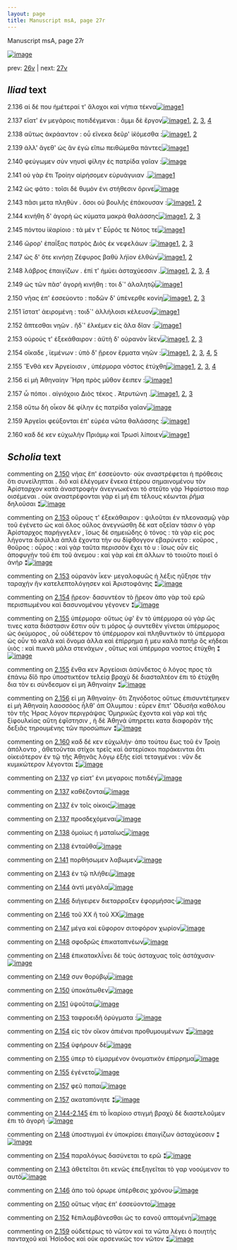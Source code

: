 ```yaml
---
layout: page
title: Manuscript msA, page 27r
---
```


Manuscript msA, page 27r

[![image](http://www.homermultitext.org/iipsrv?OBJ=IIP,1.0&FIF=/project/homer/pyramidal/deepzoom/hmt/vaimg/2017a/VA027RN_0028.tif&WID=100&CVT=JPEG)](http://www.homermultitext.org/ict2/?urn=urn:cite2:hmt:vaimg.2017a:VA027RN_0028)

prev:  [26v](../26v) | next:  [27v](../27v)

## *Iliad* text

2.136 <a id="2.136"/> αἱ δέ που ἡμέτεραί τ' ἄλοχοι καὶ νήπια τέκνα[![image](http://www.homermultitext.org/iipsrv?OBJ=IIP,1.0&FIF=/project/homer/pyramidal/deepzoom/hmt/vaimg/2017a/VA027RN_0028.tif&RGN=0.151,0.2044,0.398,0.0316&WID=1000&CVT=JPEG)](http://www.homermultitext.org/ict2/?urn=urn:cite2:hmt:vaimg.2017a:VA027RN_0028@0.151,0.2044,0.398,0.0316)[1](#msA_2.223)

2.137 <a id="2.137"/> εἵατ' ἐν μεγάροις ποτιδέγμεναι : ἄμμι δὲ ἔργον[![image](http://www.homermultitext.org/iipsrv?OBJ=IIP,1.0&FIF=/project/homer/pyramidal/deepzoom/hmt/vaimg/2017a/VA027RN_0028.tif&RGN=0.154,0.2269,0.398,0.027&WID=1000&CVT=JPEG)](http://www.homermultitext.org/ict2/?urn=urn:cite2:hmt:vaimg.2017a:VA027RN_0028@0.154,0.2269,0.398,0.027)[1](#msAext_2.271), [2](#msAil_2.247), [3](#msAil_2.249), [4](#msAil_2.248)

2.138 <a id="2.138"/> αὕτως ἀκράαντον : οὗ εἵνεκα δεῦρ' ἱ̈κόμεσθα :[![image](http://www.homermultitext.org/iipsrv?OBJ=IIP,1.0&FIF=/project/homer/pyramidal/deepzoom/hmt/vaimg/2017a/VA027RN_0028.tif&RGN=0.156,0.2434,0.398,0.027&WID=1000&CVT=JPEG)](http://www.homermultitext.org/ict2/?urn=urn:cite2:hmt:vaimg.2017a:VA027RN_0028@0.156,0.2434,0.398,0.027)[1](#msAil_2.250), [2](#msAil_2.251)

2.139 <a id="2.139"/> ἀλλ' ἄγεθ' ὡς ἂν ἐγὼ εἴπω πειθώμεθα πάντες[![image](http://www.homermultitext.org/iipsrv?OBJ=IIP,1.0&FIF=/project/homer/pyramidal/deepzoom/hmt/vaimg/2017a/VA027RN_0028.tif&RGN=0.155,0.2622,0.398,0.027&WID=1000&CVT=JPEG)](http://www.homermultitext.org/ict2/?urn=urn:cite2:hmt:vaimg.2017a:VA027RN_0028@0.155,0.2622,0.398,0.027)[1](#msA_2.224)

2.140 <a id="2.140"/> φεύγωμεν σὺν νηυσὶ φίλην ἐς πατρίδα γαῖαν :[![image](http://www.homermultitext.org/iipsrv?OBJ=IIP,1.0&FIF=/project/homer/pyramidal/deepzoom/hmt/vaimg/2017a/VA027RN_0028.tif&RGN=0.152,0.284,0.398,0.027&WID=1000&CVT=JPEG)](http://www.homermultitext.org/ict2/?urn=urn:cite2:hmt:vaimg.2017a:VA027RN_0028@0.152,0.284,0.398,0.027)

2.141 <a id="2.141"/> οὐ γὰρ ἔτι Τροίην 					αἱρήσομεν εὐρυάγυιαν .[![image](http://www.homermultitext.org/iipsrv?OBJ=IIP,1.0&FIF=/project/homer/pyramidal/deepzoom/hmt/vaimg/2017a/VA027RN_0028.tif&RGN=0.152,0.3013,0.398,0.027&WID=1000&CVT=JPEG)](http://www.homermultitext.org/ict2/?urn=urn:cite2:hmt:vaimg.2017a:VA027RN_0028@0.152,0.3013,0.398,0.027)[1](#msAil_2.252)

2.142 <a id="2.142"/> ὡς φάτο : τοῖσι δὲ θυμὸν ἐνι στήθεσιν ὄρινε[![image](http://www.homermultitext.org/iipsrv?OBJ=IIP,1.0&FIF=/project/homer/pyramidal/deepzoom/hmt/vaimg/2017a/VA027RN_0028.tif&RGN=0.151,0.3208,0.398,0.027&WID=1000&CVT=JPEG)](http://www.homermultitext.org/ict2/?urn=urn:cite2:hmt:vaimg.2017a:VA027RN_0028@0.151,0.3208,0.398,0.027)

2.143 <a id="2.143"/> πᾶσι μετα πληθὺν . ὅσοι οὐ βουλῆς ἐπάκουσαν :[![image](http://www.homermultitext.org/iipsrv?OBJ=IIP,1.0&FIF=/project/homer/pyramidal/deepzoom/hmt/vaimg/2017a/VA027RN_0028.tif&RGN=0.151,0.3411,0.398,0.027&WID=1000&CVT=JPEG)](http://www.homermultitext.org/ict2/?urn=urn:cite2:hmt:vaimg.2017a:VA027RN_0028@0.151,0.3411,0.398,0.027)[1](#msAint_2.242), [2](#msAil_2.253)

2.144 <a id="2.144"/> κινήθη δ' ἀγορὴ ὡς κύματα μακρὰ θαλάσσης[![image](http://www.homermultitext.org/iipsrv?OBJ=IIP,1.0&FIF=/project/homer/pyramidal/deepzoom/hmt/vaimg/2017a/VA027RN_0028.tif&RGN=0.151,0.3576,0.398,0.027&WID=1000&CVT=JPEG)](http://www.homermultitext.org/ict2/?urn=urn:cite2:hmt:vaimg.2017a:VA027RN_0028@0.151,0.3576,0.398,0.027)[1](#msA_2.226), [2](#msAil_2.254), [3](#msA_2.225)

2.145 <a id="2.145"/> πόντου ἱ̈καρίοιο : τὰ μέν τ' Εὖρός τε Νότος τε[![image](http://www.homermultitext.org/iipsrv?OBJ=IIP,1.0&FIF=/project/homer/pyramidal/deepzoom/hmt/vaimg/2017a/VA027RN_0028.tif&RGN=0.149,0.3794,0.359,0.027&WID=1000&CVT=JPEG)](http://www.homermultitext.org/ict2/?urn=urn:cite2:hmt:vaimg.2017a:VA027RN_0028@0.149,0.3794,0.359,0.027)[1](#msA_2.227)

2.146 <a id="2.146"/> ὤρορ' ἐπαΐξας πατρὸς Διὸς ἐκ νεφελάων :[![image](http://www.homermultitext.org/iipsrv?OBJ=IIP,1.0&FIF=/project/homer/pyramidal/deepzoom/hmt/vaimg/2017a/VA027RN_0028.tif&RGN=0.158,0.3974,0.359,0.027&WID=1000&CVT=JPEG)](http://www.homermultitext.org/ict2/?urn=urn:cite2:hmt:vaimg.2017a:VA027RN_0028@0.158,0.3974,0.359,0.027)[1](#msAint_2.243), [2](#msAil_2.256), [3](#msAil_2.255)

2.147 <a id="2.147"/> ὡς δ' ὅτε κινήσῃ Ζέφυρος βαθὺ λήϊον ἐλθὼν[![image](http://www.homermultitext.org/iipsrv?OBJ=IIP,1.0&FIF=/project/homer/pyramidal/deepzoom/hmt/vaimg/2017a/VA027RN_0028.tif&RGN=0.158,0.4162,0.359,0.027&WID=1000&CVT=JPEG)](http://www.homermultitext.org/ict2/?urn=urn:cite2:hmt:vaimg.2017a:VA027RN_0028@0.158,0.4162,0.359,0.027)[1](#msA_2.228), [2](#msAil_2.257)

2.148 <a id="2.148"/> λάβρος ἐπαιγίζων . ἐπί τ' ἠμύει ἀσταχύεσσιν .[![image](http://www.homermultitext.org/iipsrv?OBJ=IIP,1.0&FIF=/project/homer/pyramidal/deepzoom/hmt/vaimg/2017a/VA027RN_0028.tif&RGN=0.16,0.435,0.359,0.027&WID=1000&CVT=JPEG)](http://www.homermultitext.org/ict2/?urn=urn:cite2:hmt:vaimg.2017a:VA027RN_0028@0.16,0.435,0.359,0.027)[1](#msAim_2.240), [2](#msAil_2.258), [3](#msA_2.229), [4](#msAil_2.259)

2.149 <a id="2.149"/> ὡς τῶν πᾶσ' ἀγορὴ κινήθη : τοι δ`' ἀλαλητῷ[![image](http://www.homermultitext.org/iipsrv?OBJ=IIP,1.0&FIF=/project/homer/pyramidal/deepzoom/hmt/vaimg/2017a/VA027RN_0028.tif&RGN=0.158,0.456,0.359,0.027&WID=1000&CVT=JPEG)](http://www.homermultitext.org/ict2/?urn=urn:cite2:hmt:vaimg.2017a:VA027RN_0028@0.158,0.456,0.359,0.027)[1](#msAil_2.260)

2.150 <a id="2.150"/> νῆας ἐπ' ἐσσεύοντο : ποδῶν δ' ὑπένερθε κονίη[![image](http://www.homermultitext.org/iipsrv?OBJ=IIP,1.0&FIF=/project/homer/pyramidal/deepzoom/hmt/vaimg/2017a/VA027RN_0028.tif&RGN=0.158,0.4733,0.359,0.027&WID=1000&CVT=JPEG)](http://www.homermultitext.org/ict2/?urn=urn:cite2:hmt:vaimg.2017a:VA027RN_0028@0.158,0.4733,0.359,0.027)[1](#msAint_2.244), [2](#msA_2.230), [3](#msAil_2.261)

2.151 <a id="2.151"/> ἵστατ' ἀειρομένη : τοιδ`' ἀλλήλοισι κέλευον[![image](http://www.homermultitext.org/iipsrv?OBJ=IIP,1.0&FIF=/project/homer/pyramidal/deepzoom/hmt/vaimg/2017a/VA027RN_0028.tif&RGN=0.158,0.4921,0.359,0.027&WID=1000&CVT=JPEG)](http://www.homermultitext.org/ict2/?urn=urn:cite2:hmt:vaimg.2017a:VA027RN_0028@0.158,0.4921,0.359,0.027)[1](#msAil_2.262)

2.152 <a id="2.152"/> ἅπτεσθαι νηῶν . ἢδ`' ἑλκέμεν εἰς ἅλα δῖαν :[![image](http://www.homermultitext.org/iipsrv?OBJ=IIP,1.0&FIF=/project/homer/pyramidal/deepzoom/hmt/vaimg/2017a/VA027RN_0028.tif&RGN=0.158,0.5101,0.359,0.027&WID=1000&CVT=JPEG)](http://www.homermultitext.org/ict2/?urn=urn:cite2:hmt:vaimg.2017a:VA027RN_0028@0.158,0.5101,0.359,0.027)[1](#msAint_2.245)

2.153 <a id="2.153"/> οὐρούς τ' ἐξεκάθαιρον : ἀϋτὴ δ' οὐρανὸν ἷ̈κεν[![image](http://www.homermultitext.org/iipsrv?OBJ=IIP,1.0&FIF=/project/homer/pyramidal/deepzoom/hmt/vaimg/2017a/VA027RN_0028.tif&RGN=0.162,0.5312,0.359,0.027&WID=1000&CVT=JPEG)](http://www.homermultitext.org/ict2/?urn=urn:cite2:hmt:vaimg.2017a:VA027RN_0028@0.162,0.5312,0.359,0.027)[1](#msA_2.231), [2](#msA_2.232), [3](#msAil_2.263)

2.154 <a id="2.154"/> οἴκαδε , ϊεμένων : ὑπὸ δ' ᾕρεον ἕρματα νηῶν :[![image](http://www.homermultitext.org/iipsrv?OBJ=IIP,1.0&FIF=/project/homer/pyramidal/deepzoom/hmt/vaimg/2017a/VA027RN_0028.tif&RGN=0.161,0.5485,0.359,0.027&WID=1000&CVT=JPEG)](http://www.homermultitext.org/ict2/?urn=urn:cite2:hmt:vaimg.2017a:VA027RN_0028@0.161,0.5485,0.359,0.027)[1](#msAil_2.264), [2](#msA_2.233), [3](#msAim_2.241), [4](#msAil_2.265), [5](#msAil_2.266)

2.155 <a id="2.155"/> Ἔνθά κεν Ἀργείοισιν , ὑπέρμορα νόστος ἐτύχθη[![image](http://www.homermultitext.org/iipsrv?OBJ=IIP,1.0&FIF=/project/homer/pyramidal/deepzoom/hmt/vaimg/2017a/VA027RN_0028.tif&RGN=0.16,0.5657,0.374,0.027&WID=1000&CVT=JPEG)](http://www.homermultitext.org/ict2/?urn=urn:cite2:hmt:vaimg.2017a:VA027RN_0028@0.16,0.5657,0.374,0.027)[1](#msA_2.234), [2](#msAil_2.267), [3](#msA_2.235), [4](#msAil_2.268)

2.156 <a id="2.156"/> εἰ μὴ Ἀθηναίην 					 Ἥρη πρὸς μῦθον ἔειπεν :[![image](http://www.homermultitext.org/iipsrv?OBJ=IIP,1.0&FIF=/project/homer/pyramidal/deepzoom/hmt/vaimg/2017a/VA027RN_0028.tif&RGN=0.158,0.586,0.374,0.027&WID=1000&CVT=JPEG)](http://www.homermultitext.org/ict2/?urn=urn:cite2:hmt:vaimg.2017a:VA027RN_0028@0.158,0.586,0.374,0.027)[1](#msA_2.236)

2.157 <a id="2.157"/> ὦ πόποι . αἰγιόχοιο Διὸς 					τέκος . Ἀτρυτώνη .[![image](http://www.homermultitext.org/iipsrv?OBJ=IIP,1.0&FIF=/project/homer/pyramidal/deepzoom/hmt/vaimg/2017a/VA027RN_0028.tif&RGN=0.158,0.6063,0.374,0.027&WID=1000&CVT=JPEG)](http://www.homermultitext.org/ict2/?urn=urn:cite2:hmt:vaimg.2017a:VA027RN_0028@0.158,0.6063,0.374,0.027)[1](#msAil_2.270), [2](#msA_2.237), [3](#msAil_2.269)

2.158 <a id="2.158"/> οὕτω δὴ οἶκον δὲ φίλην ἐς πατρίδα γαῖαν[![image](http://www.homermultitext.org/iipsrv?OBJ=IIP,1.0&FIF=/project/homer/pyramidal/deepzoom/hmt/vaimg/2017a/VA027RN_0028.tif&RGN=0.153,0.6251,0.374,0.027&WID=1000&CVT=JPEG)](http://www.homermultitext.org/ict2/?urn=urn:cite2:hmt:vaimg.2017a:VA027RN_0028@0.153,0.6251,0.374,0.027)

2.159 <a id="2.159"/> Ἀργεῖοι φεύξονται 					ἐπ' εὐρέα νῶτα θαλάσσης :[![image](http://www.homermultitext.org/iipsrv?OBJ=IIP,1.0&FIF=/project/homer/pyramidal/deepzoom/hmt/vaimg/2017a/VA027RN_0028.tif&RGN=0.153,0.6446,0.374,0.027&WID=1000&CVT=JPEG)](http://www.homermultitext.org/ict2/?urn=urn:cite2:hmt:vaimg.2017a:VA027RN_0028@0.153,0.6446,0.374,0.027)[1](#msAint_2.246)

2.160 <a id="2.160"/> καδ δέ κεν εὐχωλὴν Πριάμῳ καὶ Τρωσὶ λίποιεν[![image](http://www.homermultitext.org/iipsrv?OBJ=IIP,1.0&FIF=/project/homer/pyramidal/deepzoom/hmt/vaimg/2017a/VA027RN_0028.tif&RGN=0.152,0.6604,0.396,0.0301&WID=1000&CVT=JPEG)](http://www.homermultitext.org/ict2/?urn=urn:cite2:hmt:vaimg.2017a:VA027RN_0028@0.152,0.6604,0.396,0.0301)[1](#msA_2.238)

## *Scholia* text

commenting on [2.150](#2.150)  <a id="msA_2.230"/> νήας ἔπ' ἐσσεύοντο· οὐκ αναστρέφεται ἡ πρόθεσις ὅτι συνείληπται . διὃ καὶ ἐλέγομεν ἕνεκα ἑτέρου σημαινομένου τὸν Ἀρίσταρχον κατὰ ἀναστροφὴν ἀνεγνωκέναι τὸ στεῦτο γὰρ Ἡφαίστοιο παρ οισέμεναι . οὐκ αναστρέφονται γὰρ εἰ μὴ ἐπι τέλους κέωνται ῥῆμα δηλοῦσαι ⁑[![image](http://www.homermultitext.org/iipsrv?OBJ=IIP,1.0&FIF=/project/homer/pyramidal/deepzoom/hmt/vaimg/2017a/VA027RN_0028.tif&RGN=0.5525,0.3445,0.2129,0.071&WID=1000&CVT=JPEG)](http://www.homermultitext.org/ict2/?urn=urn:cite2:hmt:vaimg.2017a:VA027RN_0028@0.5525,0.3445,0.2129,0.071)

commenting on [2.153](#2.153)  <a id="msA_2.231"/> οὔρους τ' ἐξεκάθαιρον : ψιλοῦται ἐν πλεονασμῷ γὰρ τοῦ ἐγένετο ὡς καὶ ὅλος οῦλος ἀνεγνώσθη δὲ κατ οξεῖαν τάσιν ὁ γὰρ Ἀρίσταρχος παρήγγελεν , ἴσως δὲ σημειώδης ὁ τόνος : τὰ γὰρ εἰς ρος λήγοντα δισύλλα ἁπλᾶ ἔχοντα τὴν ου δίφθογγον εβαρύνετο : κοῦρος , θοῦρος : οὖρος : καὶ γὰρ ταῦτα περισσὸν ἔχει τὸ υ : ἴσως οὖν εἰς ἀποφυγὴν τοῦ ἐπι τοῦ ἀνεμου : καὶ γὰρ καὶ ἐπ άλλων τὸ τοιοῦτο ποιεῖ ὁ ἀνήρ ⁑[![image](http://www.homermultitext.org/iipsrv?OBJ=IIP,1.0&FIF=/project/homer/pyramidal/deepzoom/hmt/vaimg/2017a/VA027RN_0028.tif&RGN=0.5479,0.4115,0.2133,0.1061&WID=1000&CVT=JPEG)](http://www.homermultitext.org/ict2/?urn=urn:cite2:hmt:vaimg.2017a:VA027RN_0028@0.5479,0.4115,0.2133,0.1061)

commenting on [2.153](#2.153)  <a id="msA_2.232"/> οὐρανὸν ἷκεν· μεγαλοφυῶς ἡ λέξις ηὔξησε τὴν ταραχήν ἣν κατελεπτολόγησεν καὶ Ἀριστοφάνης ⁑[![image](http://www.homermultitext.org/iipsrv?OBJ=IIP,1.0&FIF=/project/homer/pyramidal/deepzoom/hmt/vaimg/2017a/VA027RN_0028.tif&RGN=0.5383,0.5153,0.2204,0.039&WID=1000&CVT=JPEG)](http://www.homermultitext.org/ict2/?urn=urn:cite2:hmt:vaimg.2017a:VA027RN_0028@0.5383,0.5153,0.2204,0.039)

commenting on [2.154](#2.154)  <a id="msA_2.233"/> ᾕρεον· δασυντέον τὸ ᾕρεον ἀπο γὰρ τοῦ ερῶ περισπωμένου καὶ δασυνομένου γέγονεν ⁑[![image](http://www.homermultitext.org/iipsrv?OBJ=IIP,1.0&FIF=/project/homer/pyramidal/deepzoom/hmt/vaimg/2017a/VA027RN_0028.tif&RGN=0.5521,0.5413,0.2054,0.0354&WID=1000&CVT=JPEG)](http://www.homermultitext.org/ict2/?urn=urn:cite2:hmt:vaimg.2017a:VA027RN_0028@0.5521,0.5413,0.2054,0.0354)

commenting on [2.155](#2.155)  <a id="msA_2.234"/> ὑπέρμορα· οὕτως ὑφ' ἓν τὸ ὑπέρμορα οὐ γὰρ ὥς τινες κατα διάστασιν ἔστιν οὖν τι μόρος ᾧ συντεθὲν γίνεται ὑπέρμορος ὡς ὀκύμορος , οὗ οὑδέτερον τὸ ὑπέρμορον καὶ πληθυντικὸν τὸ ὑπέρμορα ὡς οὖν τὸ καλὰ καὶ ὄνομα ἀλλα καὶ ἐπίρρημα ῆ μευ καλὰ πατὴρ ὃς κήδεαι ὑιὸς : καὶ πυκνὰ μάλα στενάχων , οὕτως καὶ ὑπέρμορα νοστος ἐτύχθη ⁑[![image](http://www.homermultitext.org/iipsrv?OBJ=IIP,1.0&FIF=/project/homer/pyramidal/deepzoom/hmt/vaimg/2017a/VA027RN_0028.tif&RGN=0.5454,0.5735,0.2317,0.0979&WID=1000&CVT=JPEG)](http://www.homermultitext.org/ict2/?urn=urn:cite2:hmt:vaimg.2017a:VA027RN_0028@0.5454,0.5735,0.2317,0.0979)

commenting on [2.155](#2.155)  <a id="msA_2.235"/> ἔνθα κεν Ἀργείοισι ἀσύνδετος ὁ λόγος προς τὰ ἐπάνω δῖὃ προ ὑποστικτέον τελείᾳ βραχὺ δὲ διασταλτέον ἐπι τὸ ἐτύχθη δια τὸν ει σύνδεσμον εἰ μη Ἀθηναίην ⁑[![image](http://www.homermultitext.org/iipsrv?OBJ=IIP,1.0&FIF=/project/homer/pyramidal/deepzoom/hmt/vaimg/2017a/VA027RN_0028.tif&RGN=0.5429,0.669,0.2113,0.0438&WID=1000&CVT=JPEG)](http://www.homermultitext.org/ict2/?urn=urn:cite2:hmt:vaimg.2017a:VA027RN_0028@0.5429,0.669,0.2113,0.0438)

commenting on [2.156](#2.156)  <a id="msA_2.236"/> εἰ μη Ἀθηναίην· ὅτι Ζηνόδοτος οὕτως ἐπισυντέτμηκεν εἰ μὴ Ἀθηναίη λαοσσόος ἦλθ' ἀπ Ολυμπου : εὗρεν ἔπιτ' Ὀδυσῆα καθόλου τὸν τῆς Ήρας λόγον περιγράψας Ὁμηρικῶς ἔχοντα καὶ γὰρ καὶ τῆς ξίφουλκίας αὕτη ἐφἵστησιν , ἡ δὲ Ἀθηνά ὑπηρετει κατα διαφορὰν τῆς δεξιᾶς τηρουμένης τῶν προσώπων ⁑[![image](http://www.homermultitext.org/iipsrv?OBJ=IIP,1.0&FIF=/project/homer/pyramidal/deepzoom/hmt/vaimg/2017a/VA027RN_0028.tif&RGN=0.1421,0.6962,0.6129,0.0463&WID=1000&CVT=JPEG)](http://www.homermultitext.org/ict2/?urn=urn:cite2:hmt:vaimg.2017a:VA027RN_0028@0.1421,0.6962,0.6129,0.0463)

commenting on [2.160](#2.160)  <a id="msA_2.238"/> καδ δέ κεν εὐχωλὴν· ἀπο τούτου ἕως τοῦ ἐν Τροίῃ ἀπόλοντο , ἀθετοῦνται στίχοι τρεῖς καὶ ἀστερίσκοι παράκεινται ὅτι οἱκειότερον ἐν τῷ τῆς Ἀθηνᾶς λόγῳ ἑξῆς εἰσὶ τεταγμένοι : νῦν δε κυμικώτερον λέγονται ⁑[![image](http://www.homermultitext.org/iipsrv?OBJ=IIP,1.0&FIF=/project/homer/pyramidal/deepzoom/hmt/vaimg/2017a/VA027RN_0028.tif&RGN=0.1521,0.76,0.6092,0.041&WID=1000&CVT=JPEG)](http://www.homermultitext.org/ict2/?urn=urn:cite2:hmt:vaimg.2017a:VA027RN_0028@0.1521,0.76,0.6092,0.041)

commenting on [2.137](#2.137)  <a id="msAext_2.271.comment"/> γρ εἱατ' ἐνι μεγαροις ποτιδέγ[![image](http://www.homermultitext.org/iipsrv?OBJ=IIP,1.0&FIF=/project/homer/pyramidal/deepzoom/hmt/vaimg/2017a/VA027RN_0028.tif&RGN=0.76,0.2346,0.1086,0.0201&WID=1000&CVT=JPEG)](http://www.homermultitext.org/ict2/?urn=urn:cite2:hmt:vaimg.2017a:VA027RN_0028@0.76,0.2346,0.1086,0.0201)

commenting on [2.137](#2.137)  <a id="msAil_2.247.comment"/> καθέζονται[![image](http://www.homermultitext.org/iipsrv?OBJ=IIP,1.0&FIF=/project/homer/pyramidal/deepzoom/hmt/vaimg/2017a/VA027RN_0028.tif&RGN=0.1829,0.2253,0.0529,0.01&WID=1000&CVT=JPEG)](http://www.homermultitext.org/ict2/?urn=urn:cite2:hmt:vaimg.2017a:VA027RN_0028@0.1829,0.2253,0.0529,0.01)

commenting on [2.137](#2.137)  <a id="msAil_2.248.comment"/> ἐν τοῖς οίκοις[![image](http://www.homermultitext.org/iipsrv?OBJ=IIP,1.0&FIF=/project/homer/pyramidal/deepzoom/hmt/vaimg/2017a/VA027RN_0028.tif&RGN=0.2675,0.2275,0.0508,0.011&WID=1000&CVT=JPEG)](http://www.homermultitext.org/ict2/?urn=urn:cite2:hmt:vaimg.2017a:VA027RN_0028@0.2675,0.2275,0.0508,0.011)

commenting on [2.137](#2.137)  <a id="msAil_2.249.comment"/> προσδεχόμεναι[![image](http://www.homermultitext.org/iipsrv?OBJ=IIP,1.0&FIF=/project/homer/pyramidal/deepzoom/hmt/vaimg/2017a/VA027RN_0028.tif&RGN=0.35,0.2293,0.0621,0.0091&WID=1000&CVT=JPEG)](http://www.homermultitext.org/ict2/?urn=urn:cite2:hmt:vaimg.2017a:VA027RN_0028@0.35,0.2293,0.0621,0.0091)

commenting on [2.138](#2.138)  <a id="msAil_2.250.comment"/> ὁμοίως ἠ ματαῖως[![image](http://www.homermultitext.org/iipsrv?OBJ=IIP,1.0&FIF=/project/homer/pyramidal/deepzoom/hmt/vaimg/2017a/VA027RN_0028.tif&RGN=0.1904,0.2451,0.0661,0.0088&WID=1000&CVT=JPEG)](http://www.homermultitext.org/ict2/?urn=urn:cite2:hmt:vaimg.2017a:VA027RN_0028@0.1904,0.2451,0.0661,0.0088)

commenting on [2.138](#2.138)  <a id="msAil_2.251.comment"/> ἐνταῦθα[![image](http://www.homermultitext.org/iipsrv?OBJ=IIP,1.0&FIF=/project/homer/pyramidal/deepzoom/hmt/vaimg/2017a/VA027RN_0028.tif&RGN=0.4257,0.2467,0.0271,0.0083&WID=1000&CVT=JPEG)](http://www.homermultitext.org/ict2/?urn=urn:cite2:hmt:vaimg.2017a:VA027RN_0028@0.4257,0.2467,0.0271,0.0083)

commenting on [2.141](#2.141)  <a id="msAil_2.252.comment"/> πορθήσωμεν λαβωμεν[![image](http://www.homermultitext.org/iipsrv?OBJ=IIP,1.0&FIF=/project/homer/pyramidal/deepzoom/hmt/vaimg/2017a/VA027RN_0028.tif&RGN=0.3507,0.3052,0.0625,0.0083&WID=1000&CVT=JPEG)](http://www.homermultitext.org/ict2/?urn=urn:cite2:hmt:vaimg.2017a:VA027RN_0028@0.3507,0.3052,0.0625,0.0083)

commenting on [2.143](#2.143)  <a id="msAil_2.253.comment"/> ἐν τῷ πλήθει[![image](http://www.homermultitext.org/iipsrv?OBJ=IIP,1.0&FIF=/project/homer/pyramidal/deepzoom/hmt/vaimg/2017a/VA027RN_0028.tif&RGN=0.2589,0.3403,0.0625,0.0099&WID=1000&CVT=JPEG)](http://www.homermultitext.org/ict2/?urn=urn:cite2:hmt:vaimg.2017a:VA027RN_0028@0.2589,0.3403,0.0625,0.0099)

commenting on [2.144](#2.144)  <a id="msAil_2.254.comment"/> ἀντὶ μεγάλα[![image](http://www.homermultitext.org/iipsrv?OBJ=IIP,1.0&FIF=/project/homer/pyramidal/deepzoom/hmt/vaimg/2017a/VA027RN_0028.tif&RGN=0.4082,0.361,0.0475,0.0102&WID=1000&CVT=JPEG)](http://www.homermultitext.org/ict2/?urn=urn:cite2:hmt:vaimg.2017a:VA027RN_0028@0.4082,0.361,0.0475,0.0102)

commenting on [2.146](#2.146)  <a id="msAil_2.255.comment"/> διήγειρεν διεταρραξεν ἐφορμήσας·[![image](http://www.homermultitext.org/iipsrv?OBJ=IIP,1.0&FIF=/project/homer/pyramidal/deepzoom/hmt/vaimg/2017a/VA027RN_0028.tif&RGN=0.1796,0.3955,0.1343,0.0134&WID=1000&CVT=JPEG)](http://www.homermultitext.org/ict2/?urn=urn:cite2:hmt:vaimg.2017a:VA027RN_0028@0.1796,0.3955,0.1343,0.0134)

commenting on [2.146](#2.146)  <a id="msAil_2.256.comment"/> τοῦ XX ἢ τοῦ XX[![image](http://www.homermultitext.org/iipsrv?OBJ=IIP,1.0&FIF=/project/homer/pyramidal/deepzoom/hmt/vaimg/2017a/VA027RN_0028.tif&RGN=0.3496,0.3985,0.0436,0.0113&WID=1000&CVT=JPEG)](http://www.homermultitext.org/ict2/?urn=urn:cite2:hmt:vaimg.2017a:VA027RN_0028@0.3496,0.3985,0.0436,0.0113)

commenting on [2.147](#2.147)  <a id="msAil_2.257.comment"/> μέγα καὶ εὔφορον σιτοφόρον χωρίον[![image](http://www.homermultitext.org/iipsrv?OBJ=IIP,1.0&FIF=/project/homer/pyramidal/deepzoom/hmt/vaimg/2017a/VA027RN_0028.tif&RGN=0.3789,0.4159,0.1311,0.015&WID=1000&CVT=JPEG)](http://www.homermultitext.org/ict2/?urn=urn:cite2:hmt:vaimg.2017a:VA027RN_0028@0.3789,0.4159,0.1311,0.015)

commenting on [2.148](#2.148)  <a id="msAil_2.258.comment"/> σφοδρῶς ἐπικαταπνέων[![image](http://www.homermultitext.org/iipsrv?OBJ=IIP,1.0&FIF=/project/homer/pyramidal/deepzoom/hmt/vaimg/2017a/VA027RN_0028.tif&RGN=0.18,0.4331,0.0914,0.0099&WID=1000&CVT=JPEG)](http://www.homermultitext.org/ict2/?urn=urn:cite2:hmt:vaimg.2017a:VA027RN_0028@0.18,0.4331,0.0914,0.0099)

commenting on [2.148](#2.148)  <a id="msAil_2.259.comment"/> ἐπικατακλΐνει δὲ τοὺς ἀσταχυας τοῖς ἀστάχυσιν·[![image](http://www.homermultitext.org/iipsrv?OBJ=IIP,1.0&FIF=/project/homer/pyramidal/deepzoom/hmt/vaimg/2017a/VA027RN_0028.tif&RGN=0.3429,0.4352,0.1764,0.0153&WID=1000&CVT=JPEG)](http://www.homermultitext.org/ict2/?urn=urn:cite2:hmt:vaimg.2017a:VA027RN_0028@0.3429,0.4352,0.1764,0.0153)

commenting on [2.149](#2.149)  <a id="msAil_2.260.comment"/> συν θορύβῳ[![image](http://www.homermultitext.org/iipsrv?OBJ=IIP,1.0&FIF=/project/homer/pyramidal/deepzoom/hmt/vaimg/2017a/VA027RN_0028.tif&RGN=0.4207,0.4572,0.0614,0.0102&WID=1000&CVT=JPEG)](http://www.homermultitext.org/ict2/?urn=urn:cite2:hmt:vaimg.2017a:VA027RN_0028@0.4207,0.4572,0.0614,0.0102)

commenting on [2.150](#2.150)  <a id="msAil_2.261.comment"/> ὑποκάτωθεν[![image](http://www.homermultitext.org/iipsrv?OBJ=IIP,1.0&FIF=/project/homer/pyramidal/deepzoom/hmt/vaimg/2017a/VA027RN_0028.tif&RGN=0.4007,0.4749,0.0614,0.0094&WID=1000&CVT=JPEG)](http://www.homermultitext.org/ict2/?urn=urn:cite2:hmt:vaimg.2017a:VA027RN_0028@0.4007,0.4749,0.0614,0.0094)

commenting on [2.151](#2.151)  <a id="msAil_2.262.comment"/> ὑψοῦται[![image](http://www.homermultitext.org/iipsrv?OBJ=IIP,1.0&FIF=/project/homer/pyramidal/deepzoom/hmt/vaimg/2017a/VA027RN_0028.tif&RGN=0.1854,0.4894,0.0304,0.0134&WID=1000&CVT=JPEG)](http://www.homermultitext.org/ict2/?urn=urn:cite2:hmt:vaimg.2017a:VA027RN_0028@0.1854,0.4894,0.0304,0.0134)

commenting on [2.153](#2.153)  <a id="msAil_2.263.comment"/> ταφροειδῆ ὀρύγματα :[![image](http://www.homermultitext.org/iipsrv?OBJ=IIP,1.0&FIF=/project/homer/pyramidal/deepzoom/hmt/vaimg/2017a/VA027RN_0028.tif&RGN=0.1689,0.5267,0.1018,0.0131&WID=1000&CVT=JPEG)](http://www.homermultitext.org/ict2/?urn=urn:cite2:hmt:vaimg.2017a:VA027RN_0028@0.1689,0.5267,0.1018,0.0131)

commenting on [2.154](#2.154)  <a id="msAil_2.264.comment"/> εἰς τὸν οἴκον ἀπιέναι προθυμουμένων ⁑[![image](http://www.homermultitext.org/iipsrv?OBJ=IIP,1.0&FIF=/project/homer/pyramidal/deepzoom/hmt/vaimg/2017a/VA027RN_0028.tif&RGN=0.1821,0.5436,0.1375,0.0131&WID=1000&CVT=JPEG)](http://www.homermultitext.org/ict2/?urn=urn:cite2:hmt:vaimg.2017a:VA027RN_0028@0.1821,0.5436,0.1375,0.0131)

commenting on [2.154](#2.154)  <a id="msAil_2.265.comment"/> ὑφήρουν δὲ[![image](http://www.homermultitext.org/iipsrv?OBJ=IIP,1.0&FIF=/project/homer/pyramidal/deepzoom/hmt/vaimg/2017a/VA027RN_0028.tif&RGN=0.3521,0.5449,0.0564,0.0153&WID=1000&CVT=JPEG)](http://www.homermultitext.org/ict2/?urn=urn:cite2:hmt:vaimg.2017a:VA027RN_0028@0.3521,0.5449,0.0564,0.0153)

commenting on [2.155](#2.155)  <a id="msAil_2.267.comment"/> ὑπερ τὸ εἰμαρμένον ὀνοματικὸν ἐπίρρημα[![image](http://www.homermultitext.org/iipsrv?OBJ=IIP,1.0&FIF=/project/homer/pyramidal/deepzoom/hmt/vaimg/2017a/VA027RN_0028.tif&RGN=0.3082,0.5632,0.1607,0.018&WID=1000&CVT=JPEG)](http://www.homermultitext.org/ict2/?urn=urn:cite2:hmt:vaimg.2017a:VA027RN_0028@0.3082,0.5632,0.1607,0.018)

commenting on [2.155](#2.155)  <a id="msAil_2.268.comment"/> ἐγένετο[![image](http://www.homermultitext.org/iipsrv?OBJ=IIP,1.0&FIF=/project/homer/pyramidal/deepzoom/hmt/vaimg/2017a/VA027RN_0028.tif&RGN=0.4821,0.5693,0.0311,0.0105&WID=1000&CVT=JPEG)](http://www.homermultitext.org/ict2/?urn=urn:cite2:hmt:vaimg.2017a:VA027RN_0028@0.4821,0.5693,0.0311,0.0105)

commenting on [2.157](#2.157)  <a id="msAil_2.269.comment"/> φεῦ παπαι[![image](http://www.homermultitext.org/iipsrv?OBJ=IIP,1.0&FIF=/project/homer/pyramidal/deepzoom/hmt/vaimg/2017a/VA027RN_0028.tif&RGN=0.1818,0.6023,0.0457,0.0142&WID=1000&CVT=JPEG)](http://www.homermultitext.org/ict2/?urn=urn:cite2:hmt:vaimg.2017a:VA027RN_0028@0.1818,0.6023,0.0457,0.0142)

commenting on [2.157](#2.157)  <a id="msAil_2.270.comment"/> ακαταπόνητε ⁑[![image](http://www.homermultitext.org/iipsrv?OBJ=IIP,1.0&FIF=/project/homer/pyramidal/deepzoom/hmt/vaimg/2017a/VA027RN_0028.tif&RGN=0.4307,0.6066,0.0729,0.0142&WID=1000&CVT=JPEG)](http://www.homermultitext.org/ict2/?urn=urn:cite2:hmt:vaimg.2017a:VA027RN_0028@0.4307,0.6066,0.0729,0.0142)

commenting on [2.144-2.145](#2.144-2.145)  <a id="msAim_2.239.comment"/> ἐπι τὸ Ϊκαρίοιο στιγμή βραχὺ δὲ διαστελοῦμεν ἐπι τὸ ἀγορή ·[![image](http://www.homermultitext.org/iipsrv?OBJ=IIP,1.0&FIF=/project/homer/pyramidal/deepzoom/hmt/vaimg/2017a/VA027RN_0028.tif&RGN=0.4908,0.3802,0.0667,0.0375&WID=1000&CVT=JPEG)](http://www.homermultitext.org/ict2/?urn=urn:cite2:hmt:vaimg.2017a:VA027RN_0028@0.4908,0.3802,0.0667,0.0375)

commenting on [2.148](#2.148)  <a id="msAim_2.240.comment"/> ὑποστιγμαὶ ἐν ὑποκρίσει ἐπαιγίζων ἀσταχύεσσιν ⁑[![image](http://www.homermultitext.org/iipsrv?OBJ=IIP,1.0&FIF=/project/homer/pyramidal/deepzoom/hmt/vaimg/2017a/VA027RN_0028.tif&RGN=0.5021,0.4471,0.0542,0.0401&WID=1000&CVT=JPEG)](http://www.homermultitext.org/ict2/?urn=urn:cite2:hmt:vaimg.2017a:VA027RN_0028@0.5021,0.4471,0.0542,0.0401)

commenting on [2.154](#2.154)  <a id="msAim_2.241.comment"/> παραλόγως δασύνεται το ερῶ ⁑[![image](http://www.homermultitext.org/iipsrv?OBJ=IIP,1.0&FIF=/project/homer/pyramidal/deepzoom/hmt/vaimg/2017a/VA027RN_0028.tif&RGN=0.5179,0.5544,0.035,0.0401&WID=1000&CVT=JPEG)](http://www.homermultitext.org/ict2/?urn=urn:cite2:hmt:vaimg.2017a:VA027RN_0028@0.5179,0.5544,0.035,0.0401)

commenting on [2.143](#2.143)  <a id="msAint_2.242.comment"/> ἀθετεῖται ὅτι κενῶς ἐπεξηγεῖται τὸ γαρ νοούμενον το αυτό[![image](http://www.homermultitext.org/iipsrv?OBJ=IIP,1.0&FIF=/project/homer/pyramidal/deepzoom/hmt/vaimg/2017a/VA027RN_0028.tif&RGN=0.0763,0.337,0.0712,0.0432&WID=1000&CVT=JPEG)](http://www.homermultitext.org/ict2/?urn=urn:cite2:hmt:vaimg.2017a:VA027RN_0028@0.0763,0.337,0.0712,0.0432)

commenting on [2.146](#2.146)  <a id="msAint_2.243.comment"/> ἀπο τοῦ όρωρε ὑπέρθεσις χρόνου·[![image](http://www.homermultitext.org/iipsrv?OBJ=IIP,1.0&FIF=/project/homer/pyramidal/deepzoom/hmt/vaimg/2017a/VA027RN_0028.tif&RGN=0.065,0.3942,0.0933,0.0319&WID=1000&CVT=JPEG)](http://www.homermultitext.org/ict2/?urn=urn:cite2:hmt:vaimg.2017a:VA027RN_0028@0.065,0.3942,0.0933,0.0319)

commenting on [2.150](#2.150)  <a id="msAint_2.244.comment"/> οὕτως νῆας ἐπ' ἐσσεύοντο[![image](http://www.homermultitext.org/iipsrv?OBJ=IIP,1.0&FIF=/project/homer/pyramidal/deepzoom/hmt/vaimg/2017a/VA027RN_0028.tif&RGN=0.0929,0.475,0.0621,0.0235&WID=1000&CVT=JPEG)](http://www.homermultitext.org/ict2/?urn=urn:cite2:hmt:vaimg.2017a:VA027RN_0028@0.0929,0.475,0.0621,0.0235)

commenting on [2.152](#2.152)  <a id="msAint_2.245.comment"/> ‡ἐπιλαμβάνεσθαι ὡς το εανοῦ απτομένη[![image](http://www.homermultitext.org/iipsrv?OBJ=IIP,1.0&FIF=/project/homer/pyramidal/deepzoom/hmt/vaimg/2017a/VA027RN_0028.tif&RGN=0.0875,0.5135,0.0771,0.0266&WID=1000&CVT=JPEG)](http://www.homermultitext.org/ict2/?urn=urn:cite2:hmt:vaimg.2017a:VA027RN_0028@0.0875,0.5135,0.0771,0.0266)

commenting on [2.159](#2.159)  <a id="msAint_2.246.comment"/> οὐδετέρως τὸ νῶτον καὶ τα νῶτα λέγει ὁ ποιητὴς πανταχοῦ καὶ Ἡσίοδος καὶ οὐκ αρσενικῶς τον νῶτον ⁑[![image](http://www.homermultitext.org/iipsrv?OBJ=IIP,1.0&FIF=/project/homer/pyramidal/deepzoom/hmt/vaimg/2017a/VA027RN_0028.tif&RGN=0.0625,0.6461,0.0988,0.0585&WID=1000&CVT=JPEG)](http://www.homermultitext.org/ict2/?urn=urn:cite2:hmt:vaimg.2017a:VA027RN_0028@0.0625,0.6461,0.0988,0.0585)